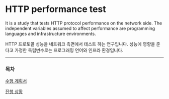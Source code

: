 # HTTP performance test

It is a study that tests HTTP protocol performance on the network side. The independent variables assumed to affect performance are programming languages and infrastructure environments.

HTTP 프로토콜 성능을 네트워크 측면에서 테스트 하는 연구입니다. 성능에 영향을 준다고 가정한 독립변수로는 프로그래밍 언어와 인프라 환경입니다. 

---

### 목차

[수행 계획서](https://www.notion.so/d6462ea93e034ce9a42b73af724c27d0)

[진행 상황](https://www.notion.so/SW-capstone-design-120c86c5b1cb4c6084761fc9ad93fee4)